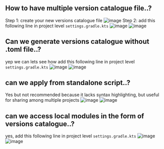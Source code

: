 ## How to have multiple version catalogue file..?
Step 1: create your new versions catalogue file
![image](https://github.com/AbhijithMogaveera/WhatsInGradle/assets/46936065/1be136ab-785a-4d22-bdd1-27bbc5601283)
Step 2: add this following line in project level `settings.gradle.kts`
![image](https://github.com/AbhijithMogaveera/WhatsInGradle/assets/46936065/110bacb6-317a-4e52-888b-34f0dd3c14e6)
![image](https://github.com/AbhijithMogaveera/WhatsInGradle/assets/46936065/9f0e36d5-3e4b-4e98-91b7-f5031fb7c2ef)

## Can we generate versions catalogue without .toml file..?
yep we can lets see how
add this following line in project level `settings.gradle.kts`
![image](https://github.com/AbhijithMogaveera/WhatsInGradle/assets/46936065/bfa1ea6f-c7c0-4891-b115-a7e42f9188a8)
![image](https://github.com/AbhijithMogaveera/WhatsInGradle/assets/46936065/f12eb39e-e18a-46e8-b078-8b9848c74945)


## can we apply from standalone script..?
Yes but not recommended because it lacks syntax highlighting, but useful for sharing among multiple projects 
![image](https://github.com/AbhijithMogaveera/WhatsInGradle/assets/46936065/61f3c32c-9538-4aa5-99bf-f114f65c6c4a)
![image](https://github.com/AbhijithMogaveera/WhatsInGradle/assets/46936065/6113a092-2034-4a4d-af49-094ddfc32fa9)

## can we access local modules in the form of versions catalogue..?
yes, add this following line in project level `settings.gradle.kts`
![image](https://github.com/AbhijithMogaveera/WhatsInGradle/assets/46936065/0e0aa780-a883-408a-a0cc-281874338995)
![image](https://github.com/AbhijithMogaveera/WhatsInGradle/assets/46936065/23a11189-5e05-4b8b-9972-ba9c93c9834b)
